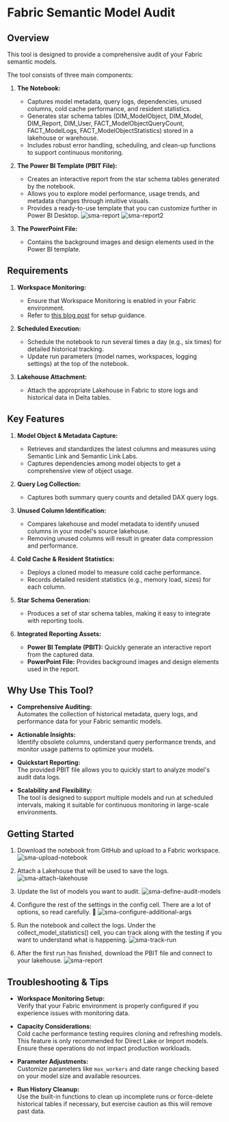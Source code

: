 # Fabric Semantic Model Audit

## Overview

This tool is designed to provide a comprehensive audit of your Fabric semantic models. 

The tool consists of three main components:

1. **The Notebook:**  
   - Captures model metadata, query logs, dependencies, unused columns, cold cache performance, and resident statistics.
   - Generates star schema tables (DIM_ModelObject, DIM_Model, DIM_Report, DIM_User, FACT_ModelObjectQueryCount, FACT_ModelLogs, FACT_ModelObjectStatistics) stored in a lakehouse or warehouse.
   - Includes robust error handling, scheduling, and clean-up functions to support continuous monitoring.

1. **The Power BI Template (PBIT File):**  
   - Creates an interactive report from the star schema tables generated by the notebook.
   - Allows you to explore model performance, usage trends, and metadata changes through intuitive visuals.
   - Provides a ready-to-use template that you can customize further in Power BI Desktop.
![sma-report](media/sma-report.png)
![sma-report2](media/sma-report2.png)

1. **The PowerPoint File:**  
   - Contains the background images and design elements used in the Power BI template.

## Requirements

1. **Workspace Monitoring:**  
   - Ensure that Workspace Monitoring is enabled in your Fabric environment.  
   - Refer to [this blog post](https://blog.fabric.microsoft.com/blog/announcing-public-preview-of-workspace-monitoring) for setup guidance.

1. **Scheduled Execution:**  
   - Schedule the notebook to run several times a day (e.g., six times) for detailed historical tracking.
   - Update run parameters (model names, workspaces, logging settings) at the top of the notebook.

1. **Lakehouse Attachment:**  
   - Attach the appropriate Lakehouse in Fabric to store logs and historical data in Delta tables.

## Key Features

1. **Model Object & Metadata Capture:**  
   - Retrieves and standardizes the latest columns and measures using Semantic Link and Semantic Link Labs.
   - Captures dependencies among model objects to get a comprehensive view of object usage.

1. **Query Log Collection:**  
   - Captures both summary query counts and detailed DAX query logs.

1. **Unused Column Identification:**  
   - Compares lakehouse and model metadata to identify unused columns in your model's source lakehouse.
   - Removing unused columns will result in greater data compression and performance.

1. **Cold Cache & Resident Statistics:**  
   - Deploys a cloned model to measure cold cache performance.
   - Records detailed resident statistics (e.g., memory load, sizes) for each column.

1. **Star Schema Generation:**  
   - Produces a set of star schema tables, making it easy to integrate with reporting tools.

1. **Integrated Reporting Assets:**  
   - **Power BI Template (PBIT):** Quickly generate an interactive report from the captured data.
   - **PowerPoint File:** Provides background images and design elements used in the report.

## Why Use This Tool?

- **Comprehensive Auditing:**  
  Automates the collection of historical metadata, query logs, and performance data for your Fabric semantic models.

- **Actionable Insights:**  
  Identify obsolete columns, understand query performance trends, and monitor usage patterns to optimize your models.

- **Quickstart Reporting:**  
  The provided PBIT file allows you to quickly start to analyze model's audit data logs.

- **Scalability and Flexibility:**  
  The tool is designed to support multiple models and run at scheduled intervals, making it suitable for continuous monitoring in large-scale environments.

## Getting Started

1. Download the notebook from GitHub and upload to a Fabric workspace.
![sma-upload-notebook](media/sma-upload-notebook.png)

1. Attach a Lakehouse that will be used to save the logs.
![sma-attach-lakehouse](media/sma-attach-lakehouse.png)

1. Update the list of models you want to audit.
![sma-define-audit-models](media/sma-define-audit-models.png)

1. Configure the rest of the settings in the config cell. There are a lot of options, so read carefully. 🙂
![sma-configure-additional-args](media/sma-configure-additional-args.png)

1. Run the notebook and collect the logs. Under the collect_model_statistics() cell, you can track along with the testing if you want to understand what is happening.
![sma-track-run](media/sma-track-run.png)

1. After the first run has finished, download the PBIT file and connect to your lakehouse.
![sma-report](media/sma-report.png)

## Troubleshooting & Tips

- **Workspace Monitoring Setup:**  
  Verify that your Fabric environment is properly configured if you experience issues with monitoring data.

- **Capacity Considerations:**  
  Cold cache performance testing requires cloning and refreshing models. This feature is only recommended for Direct Lake or Import models. Ensure these operations do not impact production workloads.

- **Parameter Adjustments:**  
  Customize parameters like `max_workers` and date range checking based on your model size and available resources.

- **Run History Cleanup:**  
  Use the built-in functions to clean up incomplete runs or force-delete historical tables if necessary, but exercise caution as this will remove past data.